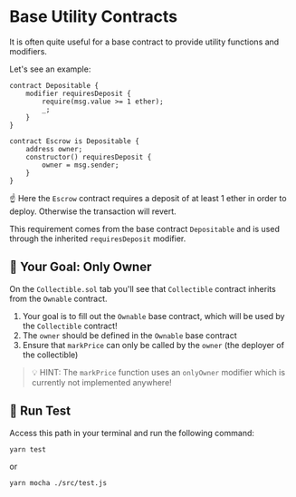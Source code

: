 # Base Utility Contracts

It is often quite useful for a base contract to provide utility functions and modifiers.

Let's see an example:

```solidity
contract Depositable {
    modifier requiresDeposit {
        require(msg.value >= 1 ether);
        _;
    }
}

contract Escrow is Depositable {
    address owner;
    constructor() requiresDeposit {
        owner = msg.sender;
    }
}
```

☝️ Here the `Escrow` contract requires a deposit of at least 1 ether in order to deploy. Otherwise the transaction will revert.

This requirement comes from the base contract `Depositable` and is used through the inherited `requiresDeposit` modifier.

## 🏁 Your Goal: Only Owner

On the `Collectible.sol` tab you'll see that `Collectible` contract inherits from the `Ownable` contract.

1. Your goal is to fill out the `Ownable` base contract, which will be used by the `Collectible` contract!
2. The `owner` should be defined in the `Ownable` base contract
3. Ensure that `markPrice` can only be called by the `owner` (the deployer of the collectible)

> 💡 HINT: The `markPrice` function uses an `onlyOwner` modifier which is currently not implemented anywhere!

## 🧪 Run Test

Access this path in your terminal and run the following command:

```bash
yarn test
```

or

```bash
yarn mocha ./src/test.js
```
